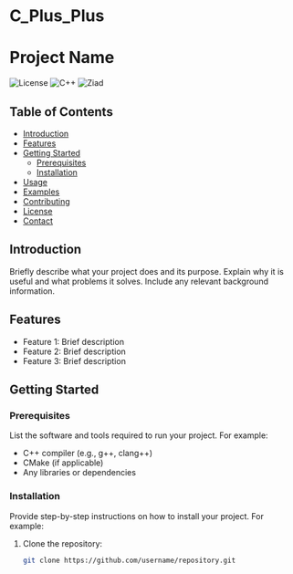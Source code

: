 # C_Plus_Plus
# Project Name

![License](https://img.shields.io/badge/license-MIT-blue.svg) ![C++](https://img.shields.io/badge/C%2B%2B-11%2B-blue.svg) ![Ziad](https://storage.googleapis.com/workspace-0f70711f-8b4e-4d94-86f1-2a93ccde5887/image/b3a948bf-a44a-4fc1-97f8-b4ea117bb095.png)

## Table of Contents
- [Introduction](#introduction)
- [Features](#features)
- [Getting Started](#getting-started)
  - [Prerequisites](#prerequisites)
  - [Installation](#installation)
- [Usage](#usage)
- [Examples](#examples)
- [Contributing](#contributing)
- [License](#license)
- [Contact](#contact)

## Introduction

Briefly describe what your project does and its purpose. Explain why it is useful and what problems it solves. Include any relevant background information.

## Features

- Feature 1: Brief description
- Feature 2: Brief description
- Feature 3: Brief description

## Getting Started

### Prerequisites

List the software and tools required to run your project. For example:

- C++ compiler (e.g., g++, clang++)
- CMake (if applicable)
- Any libraries or dependencies

### Installation

Provide step-by-step instructions on how to install your project. For example:

1. Clone the repository:
   ```bash
   git clone https://github.com/username/repository.git
